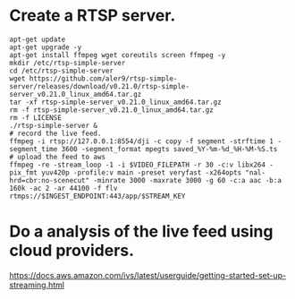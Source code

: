 # Create a RTSP server.

```
apt-get update
apt-get upgrade -y
apt-get install ffmpeg wget coreutils screen ffmpeg -y
mkdir /etc/rtsp-simple-server
cd /etc/rtsp-simple-server
wget https://github.com/aler9/rtsp-simple-server/releases/download/v0.21.0/rtsp-simple-server_v0.21.0_linux_amd64.tar.gz
tar -xf rtsp-simple-server_v0.21.0_linux_amd64.tar.gz
rm -f rtsp-simple-server_v0.21.0_linux_amd64.tar.gz
rm -f LICENSE
./rtsp-simple-server &
# record the live feed.
ffmpeg -i rtsp://127.0.0.1:8554/dji -c copy -f segment -strftime 1 -segment_time 3600 -segment_format mpegts saved_%Y-%m-%d_%H-%M-%S.ts
# upload the feed to aws
ffmpeg -re -stream_loop -1 -i $VIDEO_FILEPATH -r 30 -c:v libx264 -pix_fmt yuv420p -profile:v main -preset veryfast -x264opts "nal-hrd=cbr:no-scenecut" -minrate 3000 -maxrate 3000 -g 60 -c:a aac -b:a 160k -ac 2 -ar 44100 -f flv rtmps://$INGEST_ENDPOINT:443/app/$STREAM_KEY
```


# Do a analysis of the live feed using cloud providers.

https://docs.aws.amazon.com/ivs/latest/userguide/getting-started-set-up-streaming.html

```

```
